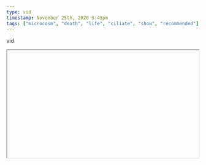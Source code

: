 ```yaml
---
type: vid
timestamp: November 25th, 2020 3:43pm
tags: ["microcosm", "death", "life", "ciliate", "show", "recommended"]
---
```

vid
<iframe width="500" height="281"  id="youtube_iframe" src="https://www.youtube.com/embed/ibpdNqrtar0[![thumbnail](http://i3.ytimg.com/vi//maxresdefault.jpg)](https://www.youtube.com/watch?v=)></iframe>                    
                                            
I love the philosophical implications that arise from the study of cellular life.<br/>
 
                                                    
<small>source: https://saturdayxiii.tumblr.com/post/635797997038518272</small>